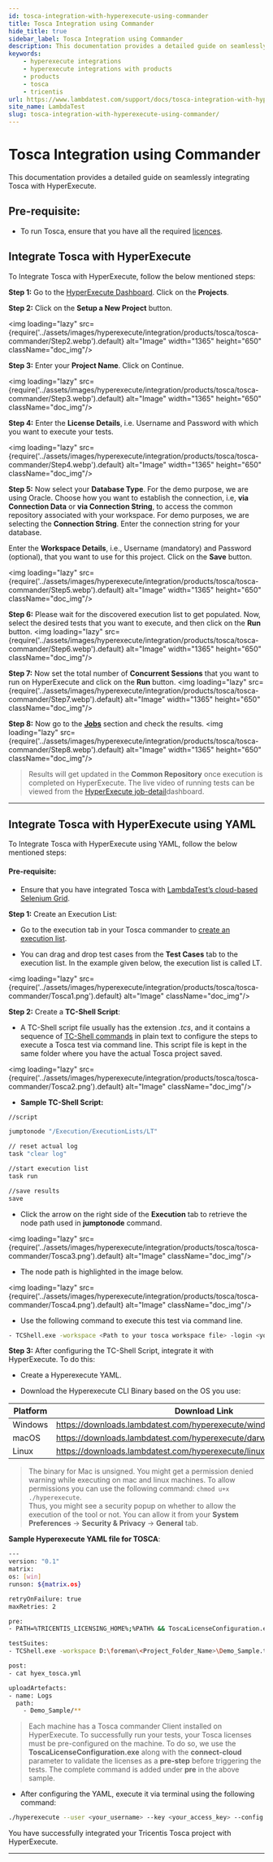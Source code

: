 ```yaml
---
id: tosca-integration-with-hyperexecute-using-commander
title: Tosca Integration using Commander
hide_title: true
sidebar_label: Tosca Integration using Commander
description: This documentation provides a detailed guide on seamlessly integrating Tosca with HyperExecute 
keywords:
    - hyperexecute integrations
    - hyperexecute integrations with products
    - products
    - tosca
    - tricentis
url: https://www.lambdatest.com/support/docs/tosca-integration-with-hyperexecute-using-commander/
site_name: LambdaTest
slug: tosca-integration-with-hyperexecute-using-commander/
---
```


<script type="application/ld+json"
      dangerouslySetInnerHTML={{ __html: JSON.stringify({
       "@context": "https://schema.org",
        "@type": "BreadcrumbList",
        "itemListElement": [{
          "@type": "ListItem",
          "position": 1,
          "name": "Home",
          "item": "https://www.lambdatest.com"
        },{
          "@type": "ListItem",
          "position": 2,
          "name": "Support",
          "item": "https://www.lambdatest.com/support/docs/"
        },{
          "@type": "ListItem",
          "position": 3,
          "name": "Tosca Integration with HyperExecute using Commander",
          "item": "https://www.lambdatest.com/support/docs/tosca-integration-with-hyperexecute-using-commander/"
        }]
      })
    }}
></script>

# Tosca Integration using Commander

This documentation provides a detailed guide on seamlessly integrating Tosca with HyperExecute.

## Pre-requisite: 
    
-  To run Tosca, ensure that you have all the required [licences](https://documentation.tricentis.com/tosca/1600/en/content/licensing/lic_administering_licenses.htm).

## Integrate Tosca with HyperExecute

To Integrate Tosca with HyperExecute, follow the below mentioned steps:

**Step 1:** Go to the [HyperExecute Dashboard](https://hyperexecute.lambdatest.com/). Click on the **Projects**.

**Step 2:** Click on the **Setup a New Project** button.

<img loading="lazy" src={require('../assets/images/hyperexecute/integration/products/tosca/tosca-commander/Step2.webp').default} alt="Image" width="1365" height="650" className="doc_img"/>

**Step 3:** Enter your **Project Name**. Click on Continue.

<img loading="lazy" src={require('../assets/images/hyperexecute/integration/products/tosca/tosca-commander/Step3.webp').default} alt="Image" width="1365" height="650" className="doc_img"/>

**Step 4:** Enter the **License Details**, i.e. Username and Password with which you want to execute your tests.

<img loading="lazy" src={require('../assets/images/hyperexecute/integration/products/tosca/tosca-commander/Step4.webp').default} alt="Image" width="1365" height="650" className="doc_img"/>

**Step 5:** Now select your **Database Type**. For the demo purpose, we are using Oracle. Choose how you want to establish the connection, i.e, **via Connection Data** or **via Connection String**, to access the common repository associated with your workspace. For demo purposes, we are selecting the **Connection String**. Enter the connection string for your database.

Enter the **Workspace Details**, i.e., Username (mandatory) and Password (optional), that you want to use for this project. Click on the **Save** button.

<img loading="lazy" src={require('../assets/images/hyperexecute/integration/products/tosca/tosca-commander/Step5.webp').default} alt="Image" width="1365" height="650" className="doc_img"/>

**Step 6:** Please wait for the discovered execution list to get populated. Now, select the desired tests that you want to execute, and then click on the **Run** button.
<img loading="lazy" src={require('../assets/images/hyperexecute/integration/products/tosca/tosca-commander/Step6.webp').default} alt="Image" width="1365" height="650" className="doc_img"/>

**Step 7:** Now set the total number of **Concurrent Sessions** that you want to run on HyperExecute and click on the **Run** button.
<img loading="lazy" src={require('../assets/images/hyperexecute/integration/products/tosca/tosca-commander/Step7.webp').default} alt="Image" width="1365" height="650" className="doc_img"/>

**Step 8:** Now go to the [**Jobs**](https://hyperexecute.lambdatest.com/hyperexecute/jobs) section and check the results.
<img loading="lazy" src={require('../assets/images/hyperexecute/integration/products/tosca/tosca-commander/Step8.webp').default} alt="Image" width="1365" height="650" className="doc_img"/>

> Results will get updated in the **Common Repository** once execution is completed on HyperExecute. The live video of running tests can be viewed from the [HyperExecute job-detail](https://hyperexecute.lambdatest.com/hyperexecute/jobs)dashboard.

***
## Integrate Tosca with HyperExecute using YAML

To Integrate Tosca with HyperExecute using YAML, follow the below mentioned steps:

#### Pre-requisite:

-  Ensure that you have integrated Tosca with [LambdaTest’s cloud-based Selenium Grid](https://www.lambdatest.com/support/docs/tricentis-tosca-integration-lambdatest-selenium-grid/).

**Step 1:** Create an Execution List:

- Go to the execution tab in your Tosca commander to [create an execution list](https://documentation.tricentis.com/tosca/1510/en/content/tosca_commander/execution_lists_section.htm).
    
- You can drag and drop test cases from the **Test Cases** tab to the execution list. In the example given below, the execution list is called LT.

<img loading="lazy" src={require('../assets/images/hyperexecute/integration/products/tosca/tosca-commander/Tosca1.png').default} alt="Image"  className="doc_img"/>

**Step 2:** Create a **TC-Shell Script**:

- A TC-Shell script file usually has the extension _.tcs_, and it contains a sequence of [TC-Shell commands](https://documentation.tricentis.com/tosca/1300/en/content/tosca_commander/tcshell_commands.htm#TC-Shell_&_Keyboard_Shortcuts_699197005_998491) in plain text to configure the steps to execute a Tosca test via command line. This script file is kept in the same folder where you have the actual Tosca project saved.

<img loading="lazy" src={require('../assets/images/hyperexecute/integration/products/tosca/tosca-commander/Tosca2.png').default} alt="Image"  className="doc_img"/>

- **Sample TC-Shell Script:**

```bash
//script

jumptonode "/Execution/ExecutionLists/LT"

// reset actual log
task "clear log"

//start execution list
task run

//save results
save
```

- Click the arrow on the right side of the **Execution** tab to retrieve the node path used in **jumptonode** command.

<img loading="lazy" src={require('../assets/images/hyperexecute/integration/products/tosca/tosca-commander/Tosca3.png').default} alt="Image"  className="doc_img"/>

- The node path is highlighted in the image below. 

<img loading="lazy" src={require('../assets/images/hyperexecute/integration/products/tosca/tosca-commander/Tosca4.png').default} alt="Image"  className="doc_img"/>

- Use the following command to execute this test via command line. 

```bash
- TCShell.exe -workspace <Path to your tosca workspace file> -login <your email here> <your password here> "<Path to TC-Shell Script>"
```

**Step 3:** After configuring the TC-Shell Script, integrate it with HyperExecute. To do this:
    
- Create a Hyperexecute YAML.
        
- Download the Hyperexecute CLI Binary based on the OS you use:

| Platform | Download Link |
| ---------| --------------------------- |
| Windows | https://downloads.lambdatest.com/hyperexecute/windows/hyperexecute.exe |
| macOS | https://downloads.lambdatest.com/hyperexecute/darwin/hyperexecute |
| Linux | https://downloads.lambdatest.com/hyperexecute/linux/hyperexecute |

> The binary for Mac is unsigned. You might get a permission denied warning while executing on mac and linux machines. To allow permissions you can use the following command: `chmod u+x ./hyperexecute`. <br />
Thus, you might see a security popup on whether to allow the execution of the tool or not. You can allow it from your **System Preferences** → **Security & Privacy** → **General** tab.

  **Sample Hyperexecute YAML file for TOSCA**:
  ```bash
---
version: "0.1"
matrix:
  os: [win]
runson: ${matrix.os}

retryOnFailure: true
maxRetries: 2

pre:
  - PATH=%TRICENTIS_LICENSING_HOME%;%PATH% && ToscaLicenseConfiguration.exe connect-cloud -u <your_email_here> -p <your_password_here>

testSuites:
  - TCShell.exe -workspace D:\foreman\<Project_Folder_Name>\Demo_Sample.tws -login <your email here> <your password here> "D:\foreman\<Path to TC-Shell Script>"

post:
  - cat hyex_tosca.yml

uploadArtefacts:
  - name: Logs
    path:
      - Demo_Sample/**

```
> Each machine has a Tosca commander Client installed on HyperExecute. To successfully run your tests, your Tosca licenses must be pre-configured on the machine. To do so, we use the **ToscaLicenseConfiguration.exe** along with the **connect-cloud** parameter to validate the licenses as a **pre-step** before triggering the tests. The complete command is added under **pre** in the above sample.

- After configuring the YAML, execute it via terminal using the following command:

```bash
./hyperexecute --user <your_username> --key <your_access_key> --config <your_yaml_file_name>
```

You have successfully integrated your Tricentis Tosca project with HyperExecute.

***